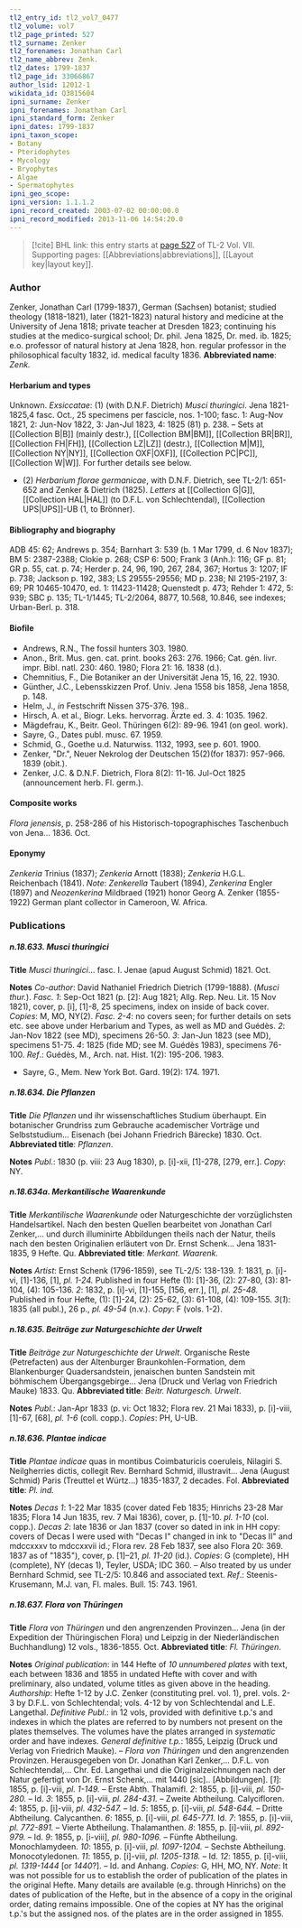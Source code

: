 ```yaml
---
tl2_entry_id: tl2_vol7_0477
tl2_volume: vol7
tl2_page_printed: 527
tl2_surname: Zenker
tl2_forenames: Jonathan Carl
tl2_name_abbrev: Zenk.
tl2_dates: 1799-1837
tl2_page_id: 33066867
author_lsid: 12012-1
wikidata_id: Q3815604
ipni_surname: Zenker
ipni_forenames: Jonathan Carl
ipni_standard_form: Zenker
ipni_dates: 1799-1837
ipni_taxon_scope: 
- Botany
- Pteridophytes
- Mycology
- Bryophytes
- Algae
- Spermatophytes
ipni_geo_scope: 
ipni_version: 1.1.1.2
ipni_record_created: 2003-07-02 00:00:00.0
ipni_record_modified: 2013-11-06 14:54:20.0
---
```



> [!cite] BHL link: this entry starts at [page 527](https://www.biodiversitylibrary.org/page/33066867) of TL-2 Vol. VII.
> Supporting pages: [[Abbreviations|abbreviations]], [[Layout key|layout key]].

### Author

Zenker, Jonathan Carl (1799-1837), German (Sachsen) botanist; studied theology (1818-1821), later (1821-1823) natural history and medicine at the University of Jena 1818; private teacher at Dresden 1823; continuing his studies at the medico-surgical school; Dr. phil. Jena 1825, Dr. med. ib. 1825; e.o. professor of natural history at Jena 1828, hon. regular professor in the philosophical faculty 1832, id. medical faculty 1836. 
**Abbreviated name**: *Zenk.*

#### Herbarium and types

Unknown.
*Exsiccatae*: (1) (with D.N.F. Dietrich) *Musci thuringici*. Jena 1821-1825,4 fasc. Oct., 25 specimens per fascicle, nos. 1-100; fasc. 1: Aug-Nov 1821, 2: Jun-Nov 1822, 3: Jan-Jul 1823, 4: 1825 (81) p. 238. – Sets at [[Collection B|B]] (mainly destr.), [[Collection BM|BM]], [[Collection BR|BR]], [[Collection FH|FH]], [[Collection LZ|LZ]] (destr.), [[Collection M|M]], [[Collection NY|NY]], [[Collection OXF|OXF]], [[Collection PC|PC]], [[Collection W|W]]. For further details see below.
- (2) *Herbarium florae germanicae*, with D.N.F. Dietrich, see TL-2/1: 651-652 and Zenker & Dietrich (1825).
*Letters* at [[Collection G|G]], [[Collection HAL|HAL]] (to D.F.L. von Schlechtendal), [[Collection UPS|UPS]]-UB (1, to Brönner).

#### Bibliography and biography

ADB 45: 62; Andrews p. 354; Barnhart 3: 539 (b. 1 Mar 1799, d. 6 Nov 1837); BM 5: 2387-2388; Clokie p. 268; CSP 6: 500; Frank 3 (Anh.): 116; GF p. 81; GR p. 55, cat. p. 74; Herder p. 24, 96, 190, 267, 284, 367; Hortus 3: 1207; IF p. 738; Jackson p. 192, 383; LS 29555-29556; MD p. 238; NI 2195-2197, 3: 69; PR 10465-10470, ed. 1: 11423-11428; Quenstedt p. 473; Rehder 1: 472, 5: 939; SBC p. 135; TL-1/1445; TL-2/2064, 8877, 10.568, 10.846, see indexes; Urban-Berl. p. 318.

#### Biofile

- Andrews, R.N., The fossil hunters 303. 1980.
- Anon., Brit. Mus. gen. cat. print. books 263: 276. 1966; Cat. gén. livr. impr. Bibl. natl. 230: 460. 1980; Flora 21: 16. 1838 (d.).
- Chemnitius, F., Die Botaniker an der Universität Jena 15, 16, 22. 1930.
- Günther, J.C., Lebensskizzen Prof. Univ. Jena 1558 bis 1858, Jena 1858, p. 148.
- Helm, J., *in* Festschrift Nissen 375-376. 198..
- Hirsch, A. et al., Biogr. Leks. hervorrag. Ärzte ed. 3. 4: 1035. 1962.
- Mägdefrau, K., Beitr. Geol. Thüringen 6(2): 89-96. 1941 (on geol. work).
- Sayre, G., Dates publ. musc. 67. 1959.
- Schmid, G., Goethe u.d. Naturwiss. 1132, 1993, see p. 601. 1900.
- Zenker, "Dr.", Neuer Nekrolog der Deutschen 15(2)(for 1837): 957-966. 1839 (obit.).
- Zenker, J.C. & D.N.F. Dietrich, Flora 8(2): 11-16. Jul-Oct 1825 (announcement herb. Fl. germ.).

#### Composite works

*Flora jenensis*, p. 258-286 of his Historisch-topographisches Taschenbuch von Jena... 1836. Oct.

#### Eponymy

*Zenkeria* Trinius (1837); *Zenkeria* Arnott (1838); *Zenkeria* H.G.L. Reichenbach (1841). *Note*: *Zenkerella* Taubert (1894), *Zenkerina* Engler (1897) and *Neozenkerina* Mildbraed (1921) honor Georg A. Zenker (1855-1922) German plant collector in Cameroon, W. Africa.

### Publications

##### n.18.633. Musci thuringici

**Title**
*Musci thuringici*... fasc. I. Jenae (apud August Schmid) 1821. Oct.

**Notes**
*Co-author*: David Nathaniel Friedrich Dietrich (1799-1888). (*Musci thur.*).
*Fasc. 1*: Sep-Oct 1821 (p. \[2\]: Aug 1821; Allg. Rep. Neu. Lit. 15 Nov 1821), cover, p. \[i\], \[1\]-8, 25 specimens, index on inside of back cover. *Copies*: M, MO, NY(2).
*Fasc. 2-4*: no covers seen; for further details on sets etc. see above under Herbarium and Types, as well as MD and Guédès.
*2*: Jan-Nov 1822 (see MD), specimens 26-50.
*3*: Jan-Jun 1823 (see MD), specimens 51-75.
*4*: 1825 (fide MD; see M. Guédès 1983), specimens 76-100.
*Ref*.: Guédès, M., Arch. nat. Hist. 1(2): 195-206. 1983.
- Sayre, G., Mem. New York Bot. Gard. 19(2): 174. 1971.

##### n.18.634. Die Pflanzen

**Title**
*Die Pflanzen* und ihr wissenschaftliches Studium überhaupt. Ein botanischer Grundriss zum Gebrauche academischer Vorträge und Selbststudium... Eisenach (bei Johann Friedrich Bärecke) 1830. Oct.
**Abbreviated title**: *Pflanzen*.

**Notes**
*Publ*.: 1830 (p. viii: 23 Aug 1830), p. \[i\]-xii, \[1\]-278, \[279, err.\]. *Copy*: NY.

##### n.18.634a. Merkantilische Waarenkunde

**Title**
*Merkantilische Waarenkunde* oder Naturgeschichte der vorzüglichsten Handelsartikel. Nach den besten Quellen bearbeitet von Jonathan Carl Zenker,... und durch illuminirte Abbildungen theils nach der Natur, theils nach den besten Originalien erläutert von Dr. Ernst Schenk... Jena 1831-1835, 9 Hefte. Qu.
**Abbreviated title**: *Merkant. Waarenk.*

**Notes**
*Artist*: Ernst Schenk (1796-1859), see TL-2/5: 138-139.
*1*: 1831, p. \[i\]-vi, \[1\]-136, \[1\], *pl. 1-24.* Published in four Hefte (1): \[1\]-36, (2): 27-80, (3): 81-104, (4): 105-136.
*2*: 1832, p. \[i\]-vi, \[1\]-155, \[156, err.\], \[1\], *pl. 25-48.* Published in four Hefte, (1): \[1\]-24, (2): 25-62, (3): 61-108, (4): 109-155.
*3*(*1*): 1835 (all publ.), 26 p., *pl. 49-54* (n.v.).
*Copy*: F (vols. 1-2).

##### n.18.635. Beiträge zur Naturgeschichte der Urwelt

**Title**
*Beiträge zur Naturgeschichte der Urwelt*. Organische Reste (Petrefacten) aus der Altenburger Braunkohlen-Formation, dem Blankenburger Quadersandstein, jenaischen bunten Sandstein mit böhmischem Übergangsgebirge... Jena (Druck und Verlag von Friedrich Mauke) 1833. Qu.
**Abbreviated title**: *Beitr. Naturgesch. Urwelt*.

**Notes**
*Publ*.: Jan-Apr 1833 (p. vi: Oct 1832; Flora rev. 21 Mai 1833), p. \[i\]-viii, \[1\]-67, \[68\], *pl. 1-6* (coll. copp.). *Copies*: PH, U-UB.

##### n.18.636. Plantae indicae

**Title**
*Plantae indicae* quas in montibus Coimbaturicis coeruleis, Nilagiri S. Neilgherries dictis, collegit Rev. Bernhard Schmid, illustravit... Jena (August Schmid) Paris (Treuttel et Würtz...) 1835-1837, 2 decades. Fol.
**Abbreviated title**: *Pl. ind.*

**Notes**
*Decas 1*: 1-22 Mar 1835 (cover dated Feb 1835; Hinrichs 23-28 Mar 1835; Flora 14 Jun 1835, rev. 7 Mai 1836), cover, p. \[1\]-10. *pl. 1-10* (col. copp.).
*Decas 2*: late 1836 or Jan 1837 (cover so dated in ink in HH copy: covers of Decas I were used with "Decas I" changed in ink to "Decas II" and mdccxxxv to mdccxxvii id.; Flora rev. 28 Feb 1837, see also Flora 20: 369. 1837 as of "1835"), cover, p. \[1\]–21, *pl. 11-20* (id.).
*Copies*: G (complete), HH (complete), NY (decas 1), Teyler, USDA; IDC 360. – Also treated by us under Bernhard Schmid, see TL-2/5: 10.846 and associated text.
*Ref*.: Steenis-Krusemann, M.J. van, Fl. males. Bull. 15: 743. 1961.

##### n.18.637. Flora von Thüringen

**Title**
*Flora von Thüringen* und den angrenzenden Provinzen... Jena (in der Expedition der Thüringischen Flora) und Leipzig in der Niederländischen Buchhandlung) 12 vols., 1836-1855. Oct.
**Abbreviated title**: *Fl. Thüringen*.

**Notes**
*Original publication*: in 144 Hefte of *10 unnumbered plates* with text, each between 1836 and 1855 in undated Hefte with cover and with preliminary, also undated, volume titles as given above in the heading.
*Authorship*: Hefte 1-12 by J.C. Zenker (constituting prel. vol. 1), prel. vols. 2-3 by D.F.L. von Schlechtendal; vols. 4-12 by von Schlechtendal and L.E. Langethal.
*Definitive Publ*.: in 12 vols, provided with definitive t.p.'s and indexes in which the plates are referred to by numbers not present on the plates themselves. The volumes have the plates arranged in *systematic* order and have indexes.
*General definitive t.p.*: 1855, Leipzig (Druck und Verlag von Friedrich Mauke). – *Flora von Thüringen* und den angrenzenden Provinzen. Herausgegeben von Dr. Jonathan Karl Zenker,... D.F.L. von Schlechtendal,... Chr. Ed. Langethai und die Originalzeichnungen nach der Natur gefertigt von Dr. Ernst Schenk,... mit 1440 \[sic\].. \[Abbildungen\].
\[*1*\]: 1855, p. \[i\]-viii, *pl. 1-149.* – Erste Abth. Thalamifl.
*2*: 1855, p. \[i\]-viii, *pl. 150-280.* – Id.
*3*: 1855, p. \[i\]-viii, *pl. 284-431.* – Zweite Abtheilung. Calycifloren.
*4*: 1855, p. \[i\]-viii, *pl. 432-547.* – Id.
*5*: 1855, p. \[i\]-viii, *pl. 548-644.* – Dritte Abtheilung. Calycanthen.
*6*: 1855, p. \[i\]-viii, *pl. 645-771.* Id.
*7*: 1855, p. \[i\]-viii, *pl. 772-891.* – Vierte Abtheilung. Thalamanthen.
*8*: 1855, p. \[i\]-viii, *pl. 892-979.* – Id.
*9*: 1855, p. \[i-viii\], *pl. 980-1096.* – Fünfte Abtheilung. Monochlamydeen.
*10*: 1855, p. \[i\]-viii, *pl. 1097-1204.* – Sechste Abtheilung. Monocotyledonen.
*11*: 1855, p. \[i\]-viii, *pl. 1205-1318.* – Id.
*12*: 1855, p. \[i\]-viii, *pl. 1319-1444* \[or *1440*?\]. – Id. and Anhang.
*Copies*: G, HH, MO, NY.
*Note*: It was not possible for us to establish the order of publication of the plates in the original Hefte. Many details are available (e.g. through Hinrichs) on the dates of publication of the Hefte, but in the absence of a copy in the original order, dating remains impossible. One of the copies at NY has the original t.p.'s but the assigned nos. of the plates are in the order assigned in 1855.

